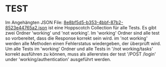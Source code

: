# TEST

Im Angehängten JSON File: [8e8bf5d5-b353-4bbf-87b2-8523e44765a2.json](8e8bf5d5-b353-4bbf-87b2-8523e44765a2.json) ist eine Hoppscotch Collection für alle Tests. Es gibt zwei Ordner 'working' und 'not working'.
Im 'working' Ordner sind alle test so vorbereitet, dass die Response korrekt sein wird. im 'not working' werden alle
Methoden einen Fehlerstatus wiedergeben, der überprüft wird. Um alle Tests im 'working' Ordner und alle Tests in '/not working/tasks'
korrekt ausführen zu können, muss als allererstes der test '/POST /login' under 'working/authentication' ausgeführt werden.


